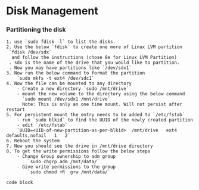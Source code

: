 # Disk Management
 
### Partitioning the disk

	1. use `sudo fdisk -l` to list the disks.
 	2. Use the below `fdisk` to create one more of Linux LVM partition
     `fdisk /dev/sdx`
      and follow the instructions (chose 8e for Linux LVM Partition)
     . sdx is the name of the drive that you would like to partition.
     . Now you may have partitions like `/dev/sdx1` 
    3. Now run the below command to format the partition
    	`sudo mkfs -t ext4 /dev/sdc1`
    4. Now the file can be mounted to any directory
    	- Create a new directory `sudo /mnt/drive`
    	- mount the new volume to the directory using the below command
    	  `sudo mount /dev/sdx1 /mnt/drive`
    	  Note: This is only an one time mount. Will not persist after restart
    5. For persistent mount the entry needs to be added to `/etc/fstab`
    	- run `sudo blkid` to find the UUID of the newly created partition
    	- edit `/etc/fstab`
    	`UUID=<UID-of-new-partition-as-per-blkid>  /mnt/drive   ext4   defaults,nofail   1   2`
    6. Reboot the system
    7. Now you should see the drive in /mnt/drive directory
    8. To get the write permissions follow the below steps
    	- Change Group ownership to adm group
    		`sudo chgrp adm /mnt/data/`
    	- Give write permissions to the group
    		`sudo chmod +R  g+w /mnt/data/`



`code block`


